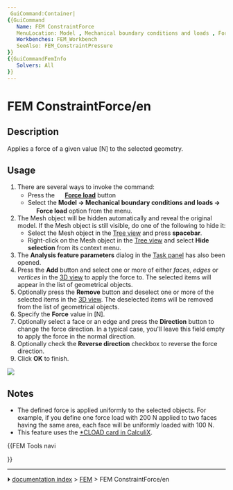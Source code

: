 ```yaml
---
 GuiCommand:Container|
{{GuiCommand
   Name: FEM ConstraintForce
   MenuLocation: Model , Mechanical boundary conditions and loads , Force load
   Workbenches: FEM_Workbench
   SeeAlso: FEM_ConstraintPressure
}}
{{GuiCommandFemInfo
   Solvers: All
}}
---
```


# FEM ConstraintForce/en

## Description

Applies a force of a given value \[N\] to the selected geometry.

## Usage

1.  There are several ways to invoke the command:
    -   Press the **<img src="images/FEM_ConstraintForce.svg" width=16px> [Force load](FEM_ConstraintForce.md)** button
    -   Select the **Model → Mechanical boundary conditions and loads → <img src="images/FEM_ConstraintForce.svg" width=16px> Force load** option from the menu.
2.  The Mesh object will be hidden automatically and reveal the original model. If the Mesh object is still visible, do one of the following to hide it:
    -   Select the Mesh object in the [Tree view](Tree_view.md) and press **spacebar**.
    -   Right-click on the Mesh object in the [Tree view](Tree_view.md) and select **Hide selection** from its context menu.
3.  The **Analysis feature parameters** dialog in the [Task panel](Task_panel.md) has also been opened.
4.  Press the **Add** button and select one or more of either *faces*, *edges* or *vertices* in the [3D view](3D_view.md) to apply the force to. The selected items will appear in the list of geometrical objects.
5.  Optionally press the **Remove** button and deselect one or more of the selected items in the [3D view](3D_view.md). The deselected items will be removed from the list of geometrical objects.
6.  Specify the **Force** value in \[N\].
7.  Optionally select a face or an edge and press the **Direction** button to change the force direction. In a typical case, you\'ll leave this field empty to apply the force in the normal direction.
8.  Optionally check the **Reverse direction** checkbox to reverse the force direction.
9.  Click **OK** to finish.

![](images/FEM_ConstraintForce_example.JPG )

## Notes

-   The defined force is applied uniformly to the selected objects. For example, if you define one force load with 200 N applied to two faces having the same area, each face will be uniformly loaded with 100 N.
-   This feature uses the [\*CLOAD card in CalculiX](https://web.mit.edu/calculix_v2.7/CalculiX/ccx_2.7/doc/ccx/node172.html).





{{FEM Tools navi

}}



---
⏵ [documentation index](../README.md) > [FEM](Category_FEM.md) > FEM ConstraintForce/en
